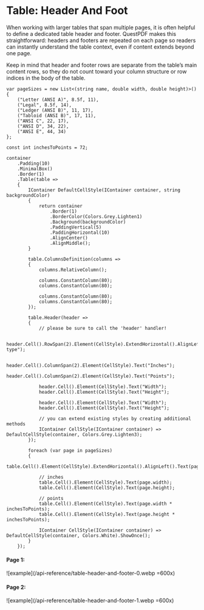 # Table: Header And Foot

When working with larger tables that span multiple pages, it is often helpful to define a dedicated table header and footer. 
QuestPDF makes this straightforward: headers and footers are repeated on each page so readers can instantly understand the table context, even if content extends beyond one page. 

Keep in mind that header and footer rows are separate from the table’s main content rows, so they do not count toward your column structure or row indices in the body of the table.

```c#{43-60}
var pageSizes = new List<(string name, double width, double height)>()
{
    ("Letter (ANSI A)", 8.5f, 11),
    ("Legal", 8.5f, 14),
    ("Ledger (ANSI B)", 11, 17),
    ("Tabloid (ANSI B)", 17, 11),
    ("ANSI C", 22, 17),
    ("ANSI D", 34, 22),
    ("ANSI E", 44, 34)
};

const int inchesToPoints = 72;

container
    .Padding(10)
    .MinimalBox()
    .Border(1)
    .Table(table =>
    {
        IContainer DefaultCellStyle(IContainer container, string backgroundColor)
        {
            return container
                .Border(1)
                .BorderColor(Colors.Grey.Lighten1)
                .Background(backgroundColor)
                .PaddingVertical(5)
                .PaddingHorizontal(10)
                .AlignCenter()
                .AlignMiddle();
        }
        
        table.ColumnsDefinition(columns =>
        {
            columns.RelativeColumn();
            
            columns.ConstantColumn(80);
            columns.ConstantColumn(80);
            
            columns.ConstantColumn(80);
            columns.ConstantColumn(80);
        });
        
        table.Header(header =>
        {
            // please be sure to call the 'header' handler!
            
            header.Cell().RowSpan(2).Element(CellStyle).ExtendHorizontal().AlignLeft().Text("Document type");
                
            header.Cell().ColumnSpan(2).Element(CellStyle).Text("Inches");
            header.Cell().ColumnSpan(2).Element(CellStyle).Text("Points");
                
            header.Cell().Element(CellStyle).Text("Width");
            header.Cell().Element(CellStyle).Text("Height");
                
            header.Cell().Element(CellStyle).Text("Width");
            header.Cell().Element(CellStyle).Text("Height");
    
            // you can extend existing styles by creating additional methods
            IContainer CellStyle(IContainer container) => DefaultCellStyle(container, Colors.Grey.Lighten3); 
        });
    
        foreach (var page in pageSizes)
        {
            table.Cell().Element(CellStyle).ExtendHorizontal().AlignLeft().Text(page.name);
                    
            // inches
            table.Cell().Element(CellStyle).Text(page.width);
            table.Cell().Element(CellStyle).Text(page.height);
                    
            // points
            table.Cell().Element(CellStyle).Text(page.width * inchesToPoints);
            table.Cell().Element(CellStyle).Text(page.height * inchesToPoints);
                    
            IContainer CellStyle(IContainer container) => DefaultCellStyle(container, Colors.White).ShowOnce(); 
        }
    });
```

#### Page 1:

![example](/api-reference/table-header-and-footer-0.webp =600x)

#### Page 2:

![example](/api-reference/table-header-and-footer-1.webp =600x)
